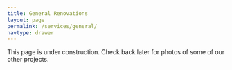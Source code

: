 ```yaml
---
title: General Renovations
layout: page
permalink: /services/general/
navtype: drawer
---
```


This page is under construction. Check back later for photos of some of our other projects.
